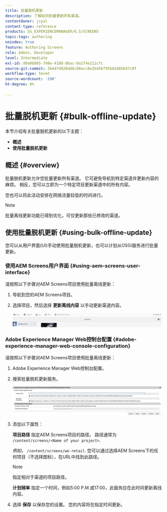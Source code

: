 ```yaml
---
title: 批量脱机更新
description: 了解如何批量更新所有渠道。
contentOwner: jsyal
content-type: reference
products: SG_EXPERIENCEMANAGER/6.5/SCREENS
topic-tags: authoring
noindex: true
feature: Authoring Screens
role: Admin, Developer
level: Intermediate
exl-id: d0a0b065-798e-4108-86ac-0a1f4e211cfc
source-git-commit: 3b44fd920dd6c98ecc0e2b45bf95b81685647c0f
workflow-type: tm+mt
source-wordcount: '290'
ht-degree: 0%

---
```


# 批量脱机更新 {#bulk-offline-update}

本节介绍有关批量脱机更新的以下主题：

* **概述**
* **使用批量脱机更新**

<!-- OBSOLETE VERSIONS
>[!CAUTION]
>
>This AEM Screens functionality is only available, if you have installed AEM 6.3 Feature Pack 3 or AEM 6.4 Screens Feature Pack 1.
>
>To get access to this Feature Pack, contact Adobe Support and request access. When you have permissions you can download it from Package Share. -->

## 概述 {#overview}

批量脱机更新允许您批量更新所有渠道。 它可避免导航到特定渠道并更新内容的麻烦。 相反，您可以立即为一个特定项目更新渠道中的所有内容。

您也可以将此活动安排在网络流量较低的时间进行。

>[!NOTE]
>
>批量离线更新功能已得到优化，可仅更新那些已修改的渠道。

## 使用批量脱机更新 {#using-bulk-offline-update}

您可以从用户界面(UI)手动使用批量脱机更新，也可以计划从OSGi服务进行批量更新。

### 使用AEM Screens用户界面 {#using-aem-screens-user-interface}

请按照以下步骤对AEM Screens项目使用批量离线更新：

1. 导航到您的AEM Screens项目。
1. 选择项目，然后选择 **更新离线内容** 以手动更新渠道内容。

   ![screen_shot_2018-04-24at122256pm](assets/screen_shot_2018-04-24at122256pm.png)

### Adobe Experience Manager Web控制台配置 {#adobe-experience-manager-web-console-configuration}

请按照以下步骤对AEM Screens项目使用批量离线更新：

1. Adobe Experience Manager Web控制台配置。
1. 搜索批量脱机更新服务。

   ![screen_shot_2018-04-24at121428pm](assets/screen_shot_2018-04-24at121428pm.png)

1. 添加以下属性：

   **项目路径** 指定AEM Screens项目的路径。 路径通常为 `/content/screens/<Name of your project>`.

   *例如*， `/content/screens/we-retail`. 您可以通过选择AEM Screens下的任何项目（不选择图标），在URL中找到此路径。

   >[!NOTE]
   >
   >指定相对于渠道的项目路径。

   **计划频率** 指定一个时间，例如5:00 P.M.或17:00，此服务应在此时间更新离线内容。

1. 选择 **保存** 以保存您的设置。 您的内容将在指定时间更新。
